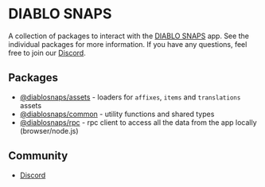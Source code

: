# DIABLO SNAPS

A collection of packages to interact with the [DIABLO SNAPS](https://diablosnaps.com) app. See the individual packages for more information. If you have any questions, feel free to join our [Discord](https://link.diablosnaps.com/discord).

## Packages

- [@diablosnaps/assets](./packages/assets/README.md) - loaders for `affixes`, `items` and `translations` assets
- [@diablosnaps/common](./packages/common/README.md) - utility functions and shared types
- [@diablosnaps/rpc](./packages/rpc/README.md) - rpc client to access all the data from the app locally (browser/node.js)

## Community

- [Discord](https://link.diablosnaps.com/discord)